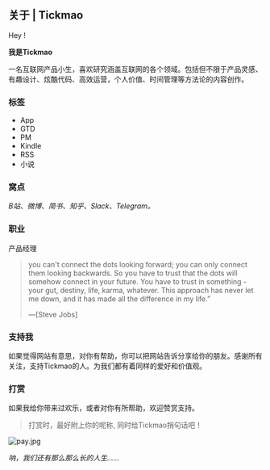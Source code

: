 ## 关于 | Tickmao



Hey !

**我是Tickmao**

一名互联网产品小生，喜欢研究涵盖互联网的各个领域。包括但不限于产品灵感、有趣设计、炫酷代码、高效运营，个人价值、时间管理等方法论的内容创作。

### 标签

- App
- GTD
- PM
- Kindle
- RSS
- 小说



### 窝点

*B站、微博、简书、知乎、Slack、Telegram。*



### 职业

产品经理



> you can't connect the dots looking forward; you can only connect them looking backwards. So you have to trust that the dots will somehow connect in your future. You have to trust in something - your gut, destiny, life, karma, whatever. This approach has never let me down, and it has made all the difference in my life.”
>
> ―[Steve Jobs]

### 支持我

如果觉得网站有意思，对你有帮助，你可以把网站告诉分享给你的朋友。感谢所有关注，支持Tickmao的人。为我们都有着同样的爱好和价值观。



### 打赏

如果我给你带来过欢乐，或者对你有所帮助，欢迎赞赏支持。

> 打赏时，最好附上你的呢称, 同时给Tickmao捎句话吧！

![pay.jpg](https://i.loli.net/2020/05/25/9LdQWq5JxKBzsmV.jpg)





*呐，我们还有那么那么长的人生……*